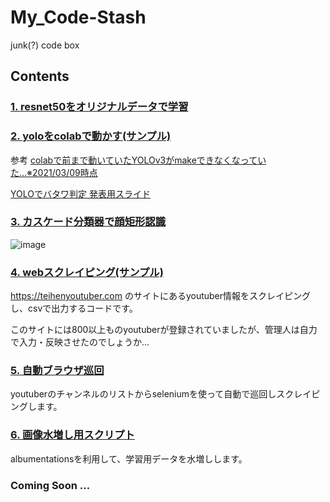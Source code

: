 # My_Code-Stash
junk(?) code box

## Contents

### [1. resnet50をオリジナルデータで学習](./resnet50_training.ipynb)

### [2. yoloをcolabで動かす(サンプル)](./yolo-rgb-recog.ipynb)

参考 [colabで前まで動いていたYOLOv3がmakeできなくなっていた...※2021/03/09時点](https://qiita.com/kitarikes/items/a0be58335bd07ab61028)

[YOLOでバタワ判定 発表用スライド](https://docs.google.com/presentation/d/1XPgfREUppGtb1GRUkJtWEM3hoD7trNrWuc2hChzpkMY/edit?usp=sharing)

### [3. カスケード分類器で顔矩形認識](./face_clip.py)

![image](https://user-images.githubusercontent.com/52794486/110541034-8c94a380-816a-11eb-9fff-4f0c7a208b9d.png)

### [4. webスクレイピング(サンプル)](./scrape-selenium/sample-scrape.py)

https://teihenyoutuber.com のサイトにあるyoutuber情報をスクレイピングし、csvで出力するコードです。

このサイトには800以上ものyoutuberが登録されていましたが、管理人は自力で入力・反映させたのでしょうか...

### [5. 自動ブラウザ巡回](./scrape-selenium/selenium-sample.py)

youtuberのチャンネルのリストからseleniumを使って自動で巡回しスクレイピングします。

### [6. 画像水増し用スクリプト](./augmentation.py)

albumentationsを利用して、学習用データを水増しします。

### Coming Soon ...
